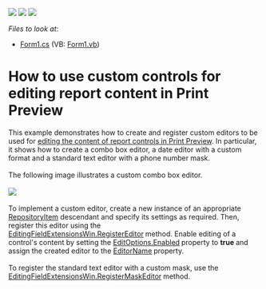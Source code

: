 <!-- default badges list -->
![](https://img.shields.io/endpoint?url=https://codecentral.devexpress.com/api/v1/VersionRange/128603877/16.2.3%2B)
[![](https://img.shields.io/badge/Open_in_DevExpress_Support_Center-FF7200?style=flat-square&logo=DevExpress&logoColor=white)](https://supportcenter.devexpress.com/ticket/details/T453603)
[![](https://img.shields.io/badge/📖_How_to_use_DevExpress_Examples-e9f6fc?style=flat-square)](https://docs.devexpress.com/GeneralInformation/403183)
<!-- default badges end -->
<!-- default file list -->
*Files to look at*:

* [Form1.cs](./CS/RegisterCustomFieldEditor/Form1.cs) (VB: [Form1.vb](./VB/RegisterCustomFieldEditor/Form1.vb))
<!-- default file list end -->
# How to use custom controls for editing report content in Print Preview


This example demonstrates how to create and register custom editors to be used for <a href="https://documentation.devexpress.com/#XtraReports/CustomDocument117343">editing the content of report controls in Print Preview</a>. In particular, it shows how to create a combo box editor, a date editor with a custom format and a standard text editor with a phone number mask.<br><br>The following image illustrates a custom combo box editor.<br><br><img src="https://raw.githubusercontent.com/DevExpress-Examples/how-to-use-custom-controls-for-editing-report-content-in-print-preview-t453603/16.2.3+/media/c60456ff-c06c-11e6-80bf-00155d62480c.png"><br><br>To implement a custom editor, create a new instance of an appropriate <a href="https://documentation.devexpress.com/#WindowsForms/clsDevExpressXtraEditorsRepositoryRepositoryItemtopic">RepositoryItem</a> descendant and specify its settings as required. Then, register this editor using the <a href="https://documentation.devexpress.com/#WindowsForms/DevExpressXtraPrintingPreviewEditingFieldExtensionsWin_RegisterEditortopic">EditingFieldExtensionsWin.RegisterEditor</a><strong> </strong>method. Enable editing of a control's content by setting the <a href="https://documentation.devexpress.com/#XtraReports/DevExpressXtraReportsUIEditOptions_Enabledtopic">EditOptions.Enabled</a><strong> </strong>property to <strong>true </strong>and assign the created editor to the <a href="https://documentation.devexpress.com/#XtraReports/DevExpressXtraReportsUITextEditOptions_EditorNametopic">EditorName</a><strong> </strong>property. <br><br>To register the standard text editor with a custom mask, use the <a href="https://documentation.devexpress.com/#WindowsForms/DevExpressXtraPrintingPreviewEditingFieldExtensionsWin_RegisterMaskEditortopic">EditingFieldExtensionsWin.RegisterMaskEditor</a><strong> </strong>method.

<br/>


